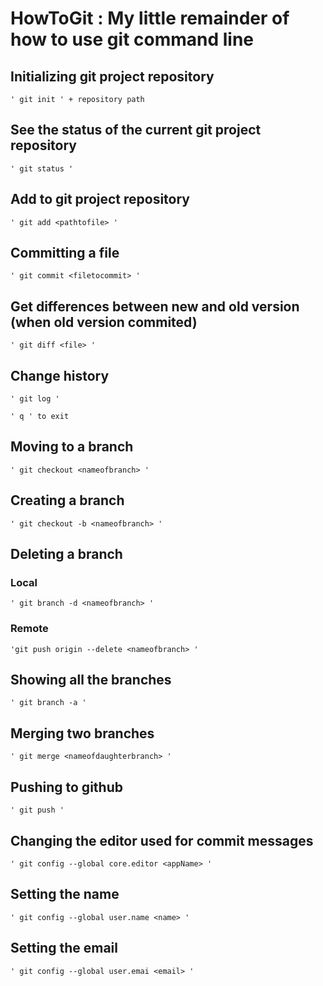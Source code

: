 # HowToGit : My little remainder of how to use git command line #

## Initializing git project repository  ## 
	' git init ' + repository path

## See the status of the current git project repository ##
	' git status '

## Add to git project repository  ##
	' git add <pathtofile> '

## Committing a file ##
	' git commit <filetocommit> '

## Get differences between new and old version (when old version commited) ##
	' git diff <file> '

## Change history ##
	' git log '

	' q ' to exit

## Moving to a branch ##
	' git checkout <nameofbranch> '

## Creating a branch ##
	' git checkout -b <nameofbranch> '

## Deleting a branch ##
### Local ###
	' git branch -d <nameofbranch> '
### Remote ###
	'git push origin --delete <nameofbranch> '

## Showing all the branches ##
	' git branch -a '

## Merging two branches ##
	' git merge <nameofdaughterbranch> '

## Pushing to github ##
	' git push '

## Changing the editor used for commit messages  ##
	' git config --global core.editor <appName> '

## Setting the name ##
	' git config --global user.name <name> '

## Setting the email ##
	' git config --global user.emai <email> '

